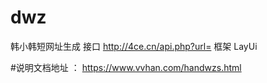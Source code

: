 # dwz
韩小韩短网址生成 接口 http://4ce.cn/api.php?url= 框架 LayUi

#说明文档地址 ： https://www.vvhan.com/handwzs.html
